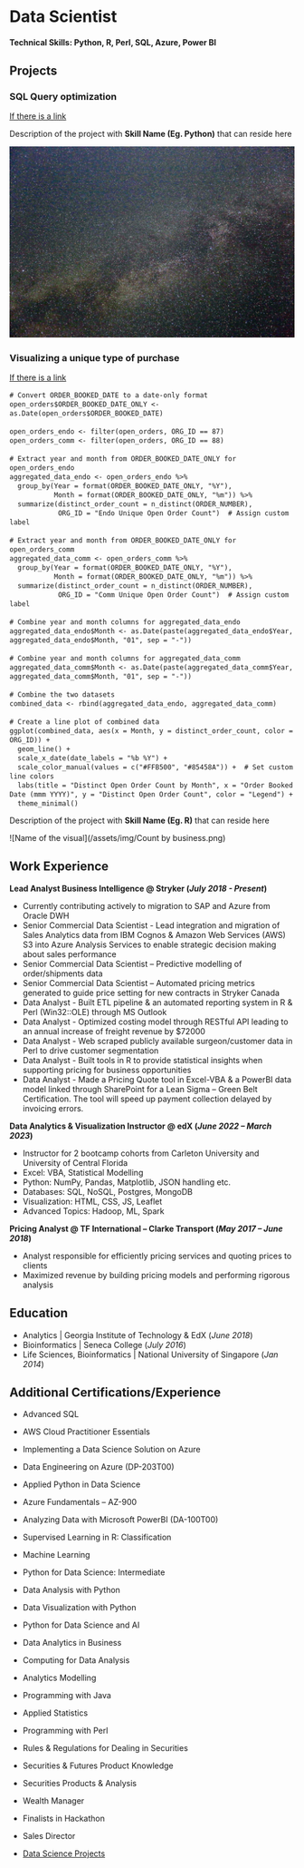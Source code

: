 # Data Scientist

#### Technical Skills: Python, R, Perl, SQL, Azure, Power BI

## Projects
### SQL Query optimization

[If there is a link](https://www.google.ca)

Description of the project with **Skill Name (Eg. Python)** that can reside here

![Name of the visual](/assets/img/stars.JPG)

### Visualizing a unique type of purchase
[If there is a link](https://www.apple.com)

```
# Convert ORDER_BOOKED_DATE to a date-only format
open_orders$ORDER_BOOKED_DATE_ONLY <- as.Date(open_orders$ORDER_BOOKED_DATE)
 
open_orders_endo <- filter(open_orders, ORG_ID == 87)
open_orders_comm <- filter(open_orders, ORG_ID == 88)
 
# Extract year and month from ORDER_BOOKED_DATE_ONLY for open_orders_endo
aggregated_data_endo <- open_orders_endo %>%
  group_by(Year = format(ORDER_BOOKED_DATE_ONLY, "%Y"),
           Month = format(ORDER_BOOKED_DATE_ONLY, "%m")) %>%
  summarize(distinct_order_count = n_distinct(ORDER_NUMBER),
            ORG_ID = "Endo Unique Open Order Count")  # Assign custom label
 
# Extract year and month from ORDER_BOOKED_DATE_ONLY for open_orders_comm
aggregated_data_comm <- open_orders_comm %>%
  group_by(Year = format(ORDER_BOOKED_DATE_ONLY, "%Y"),
           Month = format(ORDER_BOOKED_DATE_ONLY, "%m")) %>%
  summarize(distinct_order_count = n_distinct(ORDER_NUMBER),
            ORG_ID = "Comm Unique Open Order Count")  # Assign custom label
 
# Combine year and month columns for aggregated_data_endo
aggregated_data_endo$Month <- as.Date(paste(aggregated_data_endo$Year, aggregated_data_endo$Month, "01", sep = "-"))
 
# Combine year and month columns for aggregated_data_comm
aggregated_data_comm$Month <- as.Date(paste(aggregated_data_comm$Year, aggregated_data_comm$Month, "01", sep = "-"))
 
# Combine the two datasets
combined_data <- rbind(aggregated_data_endo, aggregated_data_comm)
 
# Create a line plot of combined data
ggplot(combined_data, aes(x = Month, y = distinct_order_count, color = ORG_ID)) +
  geom_line() +
  scale_x_date(date_labels = "%b %Y") +
  scale_color_manual(values = c("#FFB500", "#85458A")) +  # Set custom line colors
  labs(title = "Distinct Open Order Count by Month", x = "Order Booked Date (mmm YYYY)", y = "Distinct Open Order Count", color = "Legend") +
  theme_minimal()
```

Description of the project with **Skill Name (Eg. R)** that can reside here

![Name of the visual](/assets/img/Count by business.png)

## Work Experience
**Lead Analyst Business Intelligence @ Stryker (_July 2018 - Present_)**
- Currently contributing actively to migration to SAP and Azure from Oracle DWH
- Senior Commercial Data Scientist - Lead integration and migration of Sales Analytics data from IBM Cognos & Amazon Web Services (AWS) S3 into Azure Analysis Services to enable strategic decision making about sales performance
- Senior Commercial Data Scientist – Predictive modelling of order/shipments data
- Senior Commercial Data Scientist – Automated pricing metrics generated to guide price setting for new contracts in Stryker Canada
- Data Analyst - Built ETL pipeline & an automated reporting system in R & Perl (Win32::OLE) through MS Outlook
- Data Analyst - Optimized costing model through RESTful API leading to an annual increase of freight revenue by $72000
- Data Analyst - Web scraped publicly available surgeon/customer data in Perl to drive customer segmentation
- Data Analyst - Built tools in R to provide statistical insights when supporting pricing for business opportunities
- Data Analyst - Made a Pricing Quote tool in Excel-VBA & a PowerBI data model linked through SharePoint for a Lean Sigma – Green Belt Certification. The tool will speed up payment collection delayed by invoicing errors.

**Data Analytics & Visualization Instructor @ edX (_June 2022 – March 2023_)**
- Instructor for 2 bootcamp cohorts from Carleton University and University of Central Florida
- Excel: VBA, Statistical Modelling
- Python: NumPy, Pandas, Matplotlib, JSON handling etc.
- Databases: SQL, NoSQL, Postgres, MongoDB
- Visualization: HTML, CSS, JS, Leaflet
- Advanced Topics: Hadoop, ML, Spark

**Pricing Analyst @ TF International – Clarke Transport (_May 2017 – June 2018_)**
- Analyst responsible for efficiently pricing services and quoting prices to clients
- Maximized revenue by building pricing models and performing rigorous analysis

## Education
- Analytics | Georgia Institute of Technology & EdX (_June 2018_)
- Bioinformatics	| Seneca College (_July 2016_)
- Life Sciences, Bioinformatics | National University of Singapore (_Jan 2014_)

## Additional Certifications/Experience
- Advanced SQL
- AWS Cloud Practitioner Essentials
- Implementing a Data Science Solution on Azure
- Data Engineering on Azure (DP-203T00)
- Applied Python in Data Science
- Azure Fundamentals – AZ-900
- Analyzing Data with Microsoft PowerBI (DA-100T00)
- Supervised Learning in R: Classification
- Machine Learning
- Python for Data Science: Intermediate
- Data Analysis with Python
- Data Visualization with Python
- Python for Data Science and AI
- Data Analytics in Business
- Computing for Data Analysis
- Analytics Modelling
- Programming with Java
- Applied Statistics
- Programming with Perl
- Rules & Regulations for Dealing in Securities
- Securities & Futures Product Knowledge
- Securities Products & Analysis
- Wealth Manager
- Finalists in Hackathon
- Sales Director



- [Data Science Projects](www.microsoft.com)
